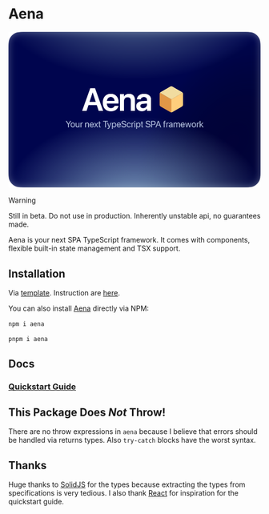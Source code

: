 # Aena

![](aena.webp)

> [!WARNING]
> Still in beta. Do not use in production. Inherently unstable api, no guarantees made.

Aena is your next SPA TypeScript framework. It comes with components, flexible built-in state management and TSX support.

## Installation

Via [template](https://github.com/trombecher/aena-template). Instruction are [here](https://github.com/trombecher/aena-template).

You can also install [Aena](https://www.npmjs.com/package/aena) directly via NPM:

```shell
npm i aena
```

```shell
pnpm i aena
```

## Docs

### [Quickstart Guide](./QUICKSTART.md)

## This Package Does _Not_ Throw!

There are no throw expressions in `aena` because I believe that errors should be handled via returns types.
Also `try-catch` blocks have the worst syntax.

## Thanks

Huge thanks to [SolidJS](https://github.com/solidjs/solid/tree/main/packages/solid) for the types because extracting the types from specifications is very tedious. I also thank [React](https://github.com/facebook/react) for inspiration for the quickstart guide.